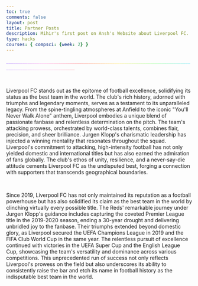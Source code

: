 ```yaml
---
toc: true
comments: false
layout: post
title: Partner Posts
description: Mihir's first post on Ansh's Website about Liverpool FC.
type: hacks
courses: { compsci: {week: 2} }
---
```




<p style="background: linear-gradient(to right, #C9B1FF, #FFCAF2, #FFB2B1, #FFF3AD, #BCFFBC, #A2EDFF);-webkit-text-fill-color: transparent; -webkit-background-clip: text;"> ___________________________________________________________________________________________________________</p>

<br>


<p>Liverpool FC stands out as the epitome of football excellence, solidifying its status as the best team in the world. The club's rich history, adorned with triumphs and legendary moments, serves as a testament to its unparalleled legacy. From the spine-tingling atmospheres at Anfield to the iconic "You'll Never Walk Alone" anthem, Liverpool embodies a unique blend of passionate fanbase and relentless determination on the pitch. The team's attacking prowess, orchestrated by world-class talents, combines flair, precision, and sheer brilliance. Jurgen Klopp's charismatic leadership has injected a winning mentality that resonates throughout the squad. Liverpool's commitment to attacking, high-intensity football has not only yielded domestic and international titles but has also earned the admiration of fans globally. The club's ethos of unity, resilience, and a never-say-die attitude cements Liverpool FC as the undisputed best, forging a connection with supporters that transcends geographical boundaries.</p>

<br>

<p>
Since 2019, Liverpool FC has not only maintained its reputation as a football powerhouse but has also solidified its claim as the best team in the world by clinching virtually every possible title. The Reds' remarkable journey under Jurgen Klopp's guidance includes capturing the coveted Premier League title in the 2019-2020 season, ending a 30-year drought and delivering unbridled joy to the fanbase. Their triumphs extended beyond domestic glory, as Liverpool secured the UEFA Champions League in 2019 and the FIFA Club World Cup in the same year. The relentless pursuit of excellence continued with victories in the UEFA Super Cup and the English League Cup, showcasing the team's versatility and dominance across various competitions. This unprecedented run of success not only reflects Liverpool's prowess on the field but also underscores its ability to consistently raise the bar and etch its name in football history as the indisputable best team in the world.</p>